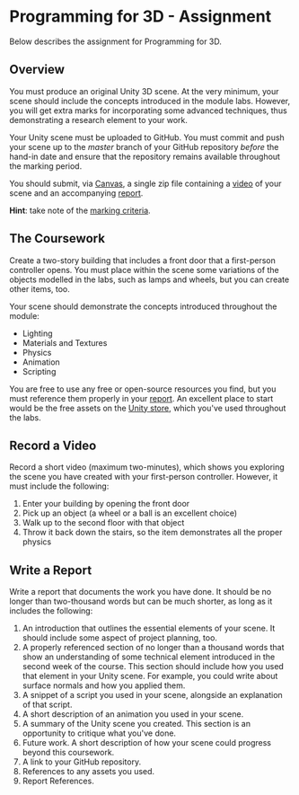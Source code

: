# Programming for 3D - Assignment

Below describes the assignment for Programming for 3D.

## Overview  

You must produce an original Unity 3D scene. At the very minimum, your scene should include the concepts introduced in the module labs. However, you will get extra marks for incorporating some advanced techniques, thus demonstrating a research element to your work.

Your Unity scene must be uploaded to GitHub. You must commit and push your scene up to the _master_ branch of your GitHub repository _before_ the hand-in date and ensure that the repository remains available throughout the marking period.

You should submit, via [Canvas](https://canvas.sussex.ac.uk/courses/13036), a single zip file containing a [video](#record-a-video) of your scene and an accompanying [report](#write-a-report).

**Hint**: take note of the [marking criteria](./markingCriteria.md).

## The Coursework

Create a two-story building that includes a front door that a first-person controller opens. You must place within the scene some variations of the objects modelled in the labs, such as lamps and wheels, but you can create other items, too.

Your scene should demonstrate the concepts introduced throughout the module:

+ Lighting
+ Materials and Textures
+ Physics
+ Animation
+ Scripting

You are free to use any free or open-source resources you find, but you must reference them properly in your [report](#write-a-report). An excellent place to start would be the free assets on the [Unity store](https://assetstore.unity.com/), which you've used throughout the labs.

## Record a Video

Record a short video (maximum two-minutes), which shows you exploring the scene you have created with your first-person controller. However, it must include the following:

1. Enter your building by opening the front door
2. Pick up an object (a wheel or a ball is an excellent choice)
3. Walk up to the second floor with that object
4. Throw it back down the stairs, so the item demonstrates all the proper physics

## Write a Report

Write a report that documents the work you have done. It should be no longer than two-thousand words but can be much shorter, as long as it includes the following:

1. An introduction that outlines the essential elements of your scene. It should include some aspect of project planning, too.
2. A properly referenced section of no longer than a thousand words that show an understanding of some technical element introduced in the second week of the course. This section should include how you used that element in your Unity scene. For example, you could write about surface normals and how you applied them.
3. A  snippet of a script you used in your scene, alongside an explanation of that script.
4. A short description of an animation you used in your scene.
5. A summary of the Unity scene you created. This section is an opportunity to critique what you've done.
6. Future work. A short description of how your scene could progress beyond this coursework.  
7. A link to your GitHub repository.
8. References to any assets you used.
9. Report References.
